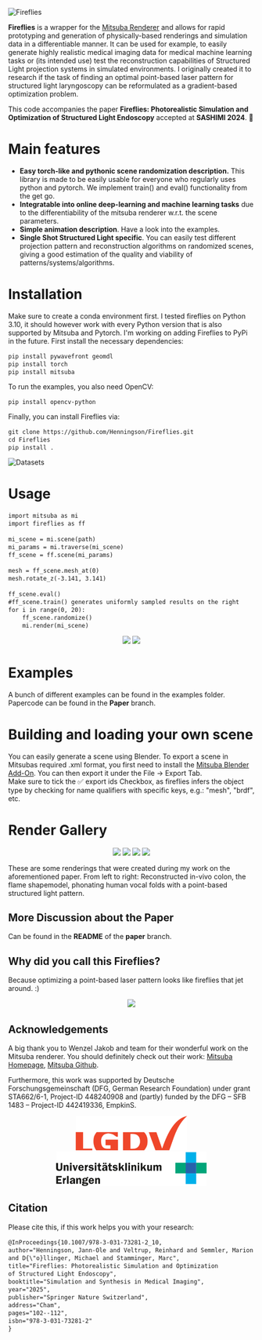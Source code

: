![Fireflies](https://github.com/Henningson/Fireflies/assets/27073509/36254690-b42a-4604-849f-ebfa4ffa69c6)

**Fireflies** is a wrapper for the <a href="https://mitsuba.readthedocs.io/en/latest/">Mitsuba Renderer</a> and allows for rapid prototyping and generation of physically-based renderings and simulation data in a differentiable manner.
It can be used for example, to easily generate highly realistic medical imaging data for medical machine learning tasks or (its intended use) test the reconstruction capabilities of Structured Light projection systems in simulated environments.
I originally created it to research if the task of finding an optimal point-based laser pattern for structured light laryngoscopy can be reformulated as a gradient-based optimization problem. 

This code accompanies the paper **Fireflies: Photorealistic Simulation and Optimization of Structured Light Endoscopy** accepted at **SASHIMI 2024**. 🎊


# Main features
- **Easy torch-like and pythonic scene randomization description.** This library is made to be easily usable for everyone who regularly uses python and pytorch. We implement train() and eval() functionality from the get go.
- **Integratable into online deep-learning and machine learning tasks** due to the differentiability of the mitsuba renderer w.r.t. the scene parameters.
- **Simple animation description**. Have a look into the examples.
- **Single Shot Structured Light specific**. You can easily test different projection pattern and reconstruction algorithms on randomized scenes, giving a good estimation of the quality and viability of patterns/systems/algorithms.

# Installation
Make sure to create a conda environment first.
I tested fireflies on Python 3.10, it should however work with every Python version that is also supported by Mitsuba and Pytorch.
I'm working on adding Fireflies to PyPi in the future.
First install the necessary dependencies:
```
pip install pywavefront geomdl
pip install torch
pip install mitsuba
```
To run the examples, you also need OpenCV:
```
pip install opencv-python
```
Finally, you can install Fireflies via:
```
git clone https://github.com/Henningson/Fireflies.git
cd Fireflies
pip install .
```

![Datasets](https://github.com/Henningson/Fireflies/assets/27073509/9c617876-356a-420d-8632-cf4c286d6778)
# Usage
```
import mitsuba as mi
import fireflies as ff

mi_scene = mi.scene(path)
mi_params = mi.traverse(mi_scene)
ff_scene = ff.scene(mi_params)

mesh = ff_scene.mesh_at(0)
mesh.rotate_z(-3.141, 3.141)

ff_scene.eval()
#ff_scene.train() generates uniformly sampled results on the right
for i in range(0, 20):
    ff_scene.randomize()
    mi.render(mi_scene)
```

<p align="center">
<img src="https://github.com/Henningson/Fireflies/assets/27073509/78e1af22-d526-4130-adc6-d3b30c2cc4d9"/>
<img src="https://github.com/Henningson/Fireflies/assets/27073509/882f30b8-8254-493a-9c81-2be702c83326"/>
</p>

# Examples
A bunch of different examples can be found in the examples folder.
Papercode can be found in the **Paper** branch.

# Building and loading your own scene
You can easily generate a scene using Blender.
To export a scene in Mitsubas required .xml format, you first need to install the <a href="https://github.com/mitsuba-renderer/mitsuba-blender">Mitsuba Blender Add-On</a>.
You can then export it under the File -> Export Tab.  
Make sure to tick the ✅ export ids Checkbox, as fireflies infers the object type by checking for name qualifiers with specific keys, e.g.: "mesh", "brdf", etc.

# Render Gallery
<p align="center">
<img src="https://github.com/Henningson/Fireflies/assets/27073509/dce49ad1-1d22-45b3-a544-2e1fbcd7b30c" height="150"/>
<img src="https://github.com/Henningson/Fireflies/assets/27073509/f92fad5f-0913-40c8-947f-fa260f19c26e" height="150"/>
<img src="https://github.com/Henningson/Fireflies/assets/27073509/429aa015-9987-4559-8776-b819f32ff81a" height="150"/>
<img src="https://github.com/Henningson/Fireflies/assets/27073509/68922274-344b-42f0-81f5-b65693e11006" height="150"/>
</p>
These are some renderings that were created during my work on the aforementioned paper.
From left to right: Reconstructed in-vivo colon, the flame shapemodel, phonating human vocal folds with a point-based structured light pattern.

## More Discussion about the Paper
Can be found in the **README** of the **paper** branch.

## Why did you call this Fireflies?
Because optimizing a point-based laser pattern looks like fireflies that jet around. :)  
<p align="center">
<img src="https://github.com/Henningson/Fireflies/assets/27073509/220217db-2a47-4eb2-869f-e39789922a70"/>
</p>


## Acknowledgements
A big thank you to Wenzel Jakob and team for their wonderful work on the Mitsuba renderer.
You should definitely check out their work: <a href="https://www.mitsuba-renderer.org/">Mitsuba Homepage</a>, <a href="https://github.com/mitsuba-renderer/mitsuba3">Mitsuba Github</a>.

Furthermore, this work was supported by Deutsche Forschungsgemeinschaft (DFG, German Research Foundation) under grant STA662/6-1, Project-ID 448240908 and (partly) funded by the DFG – SFB 1483 – Project-ID 442419336, EmpkinS.


<p align="center">
<img src="https://github.com/Henningson/Vocal3D/blob/main/images/lgdv_small.png?raw=true" height="70"/> 
<img src="https://raw.githubusercontent.com/Henningson/Vocal3D/ac622e36b8a8e7b57a7594f1d12a4f34c81450f4/images/Uniklinikum-Erlangen.svg" height="70"/>
</p>

## Citation
Please cite this, if this work helps you with your research:
```
@InProceedings{10.1007/978-3-031-73281-2_10,
author="Henningson, Jann-Ole and Veltrup, Reinhard and Semmler, Marion and D{\"o}llinger, Michael and Stamminger, Marc",
title="Fireflies: Photorealistic Simulation and Optimization of Structured Light Endoscopy",
booktitle="Simulation and Synthesis in Medical Imaging",
year="2025",
publisher="Springer Nature Switzerland",
address="Cham",
pages="102--112",
isbn="978-3-031-73281-2"
}
```
